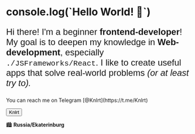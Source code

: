 <h1>console.log(`Hello World! 👋`)</h1>

<p style="font-size: 24px; font-family: Arial;" >Hi there! I'm a beginner <b>frontend-developer</b>! My goal is to deepen my knowledge in <b>Web-development</b>, especially <code style="font-family: Courier New;">./JSFrameworks/React</code>. I like to create useful apps that solve real-world problems <em>(or at least try to).</em></p>

<p>You can reach me on Telegram [@Knlrt](https://t.me/Knlrt)</p><button href="https://t.me/Knlrt">Knlrt</button>

🏙️ <b>Russia/Ekaterinburg</b>

<!--
**K-gns/K-gns** is a ✨ _special_ ✨ repository because its `README.md` (this file) appears on your GitHub profile.

Here are some ideas to get you started:

- 🔭 I’m currently working on ...
- 🌱 I’m currently learning ...
- 👯 I’m looking to collaborate on ...
- 🤔 I’m looking for help with ...
- 💬 Ask me about ...
- 📫 How to reach me: ...
- 😄 Pronouns: ...
- ⚡ Fun fact: ...
-->
